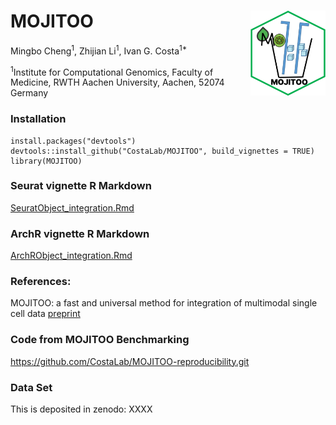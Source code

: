 # MOJITOO<img src="inst/figures/LOGO.png" align="right" width="120" />
Mingbo Cheng<sup>1</sup>,
Zhijian Li<sup>1</sup>,
Ivan G. Costa<sup>1*</sup>


<sup>1</sup>Institute for Computational Genomics, Faculty of Medicine, RWTH Aachen University, Aachen, 52074 Germany

### Installation
```{r}
install.packages("devtools")
devtools::install_github("CostaLab/MOJITOO", build_vignettes = TRUE)
library(MOJITOO)
```



### Seurat vignette R Markdown
[SeuratObject_integration.Rmd](vignettes/SeuratObject_integration.Rmd)


### ArchR vignette R Markdown
[ArchRObject_integration.Rmd](vignettes/ArchRObject_integration.Rmd)


### References:
MOJITOO: a fast and universal method for integration of multimodal single cell data [preprint](https://www.biorxiv.org/content/10.1101/2022.01.19.476907v1)

### Code from MOJITOO Benchmarking

https://github.com/CostaLab/MOJITOO-reproducibility.git

### Data Set

This is deposited in zenodo: XXXX
